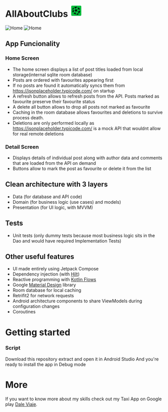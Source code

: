 # AllAboutClubs <img src="images/ic_launcher.png" alt="Home" width="40"/>

 <img src="images/PostsZemoga1.png" alt="Home" width="200"/>                   <img src="images/PostsZemoga2.png" alt="Home" width="200"/>
 
## App Funcionality

### Home Screen
- The home screen displays a list of post titles loaded from local storage(internal sqlite room database)
- Posts are ordered with favourites appearing first
- If  no posts are found it automatically syncs them from https://jsonplaceholder.typicode.com/ on startup
- A refresh button allows to refresh posts from the API. Posts marked as favourite preserve their favourite status
- A delete all button allows to drop all posts not marked as favourite
- Caching in the room database allows favourites and deletions to survive process death.
- Deletions are only performed locally as https://jsonplaceholder.typicode.com/ is a mock API that wouldnt allow for real remote deletions
### Detail Screen
- Displays details of individual post along with author data and comments that are loaded from the API on demand
- Buttons allow to mark the post as favourite or delete it from the list

## Clean architecture with 3 layers
- Data (for database and API code)
- Domain (for business logic (use cases) and models)
- Presentation (for UI logic, with MVVM)

## Tests
- Unit tests (only dummy tests because most business logic sits in the Dao and would have required Implementation Tests)
    
## Other useful features
- UI made entirely using Jetpack Compose
- Dependency injection (with [Hilt](http://google.github.io/hilt/))
- Reactive programming with [Kotlin Flows](https://kotlinlang.org/docs/reference/coroutines/flow.html)
- Google [Material Design](https://material.io/blog/android-material-theme-color) library
- Room database for local caching
- Retrifit2 for network requests
- Android architecture components to share ViewModels during configuration changes
- Coroutines


# Getting started

### Script 
Download this repository extract and open it in Android Studio
And you're ready to install the app in Debug mode

# More
If you want to know more about my skills check out my Taxi App on Google play [Dale Viaje](https://play.google.com/store/apps/details?id=com.dale.viaje.nicaragua.customer).
